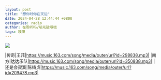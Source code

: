 ```yaml
---
layout: post
title: "想你时你在天边"
date: 2024-04-28 12:44:44 +0800
categories: radio
author: 在聆听吗/吼吼破喉咙
tags: 嗅嗅
---
```

![]({{site.baseurl}}/images/cover_20240428.jpg)

|传奇|王菲|https://music.163.com/song/media/outer/url?id=298838.mp3|
|南方|达达乐队|https://music.163.com/song/media/outer/url?id=350838.mp3|
|还是会寂寞|陈绮贞|https://music.163.com/song/media/outer/url?id=209478.mp3|

